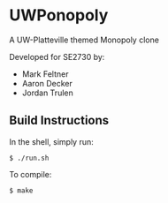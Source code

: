 UWPonopoly
==========

A UW-Platteville themed Monopoly clone

Developed for SE2730 by:
* Mark Feltner
* Aaron Decker
* Jordan Trulen

Build Instructions
------------------
In the shell, simply run:
    
    $ ./run.sh

To compile:
    
    $ make
